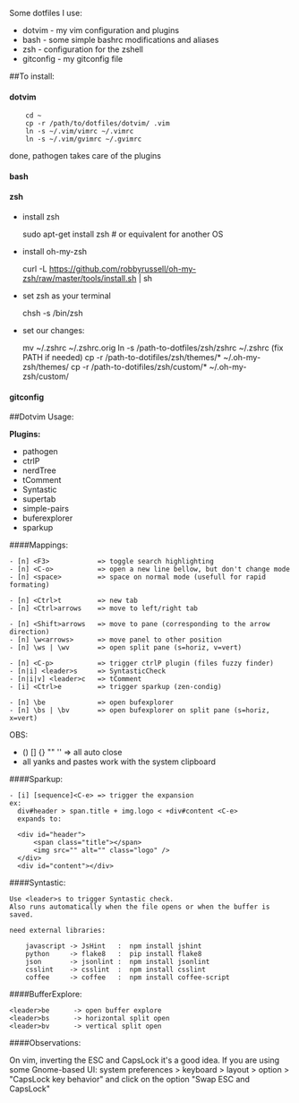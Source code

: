 Some dotfiles I use:

- dotvim - my vim configuration and plugins
- bash - some simple bashrc modifications and aliases
- zsh - configuration for the zshell
- gitconfig - my gitconfig file


##To install:

#### dotvim

```
    cd ~
    cp -r /path/to/dotfiles/dotvim/ .vim
    ln -s ~/.vim/vimrc ~/.vimrc
    ln -s ~/.vim/gvimrc ~/.gvimrc
```
  done, pathogen takes care of the plugins

#### bash

#### zsh

- install zsh

   sudo apt-get install zsh   # or equivalent for another OS

- install oh-my-zsh

   curl -L https://github.com/robbyrussell/oh-my-zsh/raw/master/tools/install.sh | sh

- set zsh as your terminal

   chsh -s /bin/zsh

- set our changes:

   mv ~/.zshrc ~/.zshrc.orig
   ln -s /path-to-dotfiles/zsh/zshrc ~/.zshrc
   (fix PATH if needed)
   cp -r /path-to-dotifiles/zsh/themes/* ~/.oh-my-zsh/themes/
   cp -r /path-to-dotifiles/zsh/custom/* ~/.oh-my-zsh/custom/

#### gitconfig

##Dotvim Usage:

**Plugins:**

- pathogen
- ctrlP
- nerdTree
- tComment
- Syntastic
- supertab
- simple-pairs
- buferexplorer
- sparkup


####Mappings:

```
- [n] <F3>            => toggle search highlighting
- [n] <C-o>           => open a new line bellow, but don't change mode
- [n] <space>         => space on normal mode (usefull for rapid formating)

- [n] <Ctrl>t         => new tab
- [n] <Ctrl>arrows    => move to left/right tab

- [n] <Shift>arrows   => move to pane (corresponding to the arrow direction)
- [n] \w<arrows>      => move panel to other position
- [n] \ws | \wv       => open split pane (s=horiz, v=vert)

- [n] <C-p>           => trigger ctrlP plugin (files fuzzy finder)
- [n|i] <leader>s     => SyntasticCheck
- [n|i|v] <leader>c   => tComment
- [i] <Ctrl>e         => trigger sparkup (zen-condig)

- [n] \be             => open bufexplorer
- [n] \bs | \bv       => open bufexplorer on split pane (s=horiz, x=vert)
```

OBS:
- () [] {} "" ''  => all auto close
- all yanks and pastes work with the system clipboard


####Sparkup:

```
- [i] [sequence]<C-e> => trigger the expansion
ex:
  div#header > span.title + img.logo < +div#content <C-e>
  expands to:

  <div id="header">
      <span class="title"></span>
      <img src="" alt="" class="logo" />
  </div>
  <div id="content"></div>
```

####Syntastic:

```
Use <leader>s to trigger Syntastic check.
Also runs automatically when the file opens or when the buffer is saved.

need external libraries:

    javascript -> JsHint   :  npm install jshint
    python     -> flake8   :  pip install flake8
    json       -> jsonlint :  npm install jsonlint
    csslint    -> csslint  :  npm install csslint
    coffee     -> coffee   :  npm install coffee-script
```


####BufferExplore:

```
<leader>be      -> open buffer explore
<leader>bs      -> horizontal split open
<leader>bv      -> vertical split open
```

####Observations:

On vim, inverting the ESC and CapsLock it's a good idea.
If you are using some Gnome-based UI:
system preferences > keyboard > layout > option > "CapsLock key behavior"
and click on the option "Swap ESC and CapsLock"


